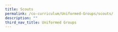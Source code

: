 ```yaml
---
title: Scouts
permalink: /co-curriculum/Uniformed-Groups/scouts/
description: ""
third_nav_title: Uniformed Groups
---
```

